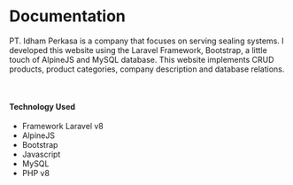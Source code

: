 <h1>Documentation</h1>
<p>PT. Idham Perkasa is a company that focuses on serving sealing systems. I developed this website using the Laravel Framework, Bootstrap, a little touch of AlpineJS and MySQL database. This website implements CRUD products, product categories, company description and database relations.</p>
<br>
<h4>Technology Used</h4>
<ul>
  <li>Framework Laravel v8</li>
  <li>AlpineJS</li>
  <li>Bootstrap</li>
  <li>Javascript</li>
  <li>MySQL</li>
  <li>PHP v8</li>
</ul>
